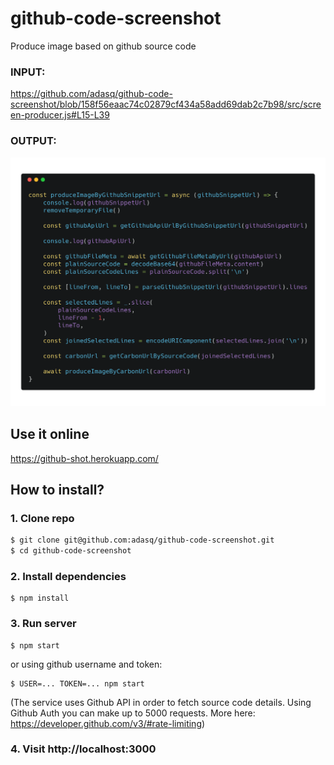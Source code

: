 # github-code-screenshot
Produce image based on github source code

### INPUT:
https://github.com/adasq/github-code-screenshot/blob/158f56eaac74c02879cf434a58add69dab2c7b98/src/screen-producer.js#L15-L39

### OUTPUT:
![screenshot of a source code](https://github.com/adasq/github-code-screenshot/blob/master/images/example.png)


## Use it online

https://github-shot.herokuapp.com/

## How to install?

### 1. Clone repo
```sh
$ git clone git@github.com:adasq/github-code-screenshot.git
$ cd github-code-screenshot
```

### 2. Install dependencies

```
$ npm install
```

### 3. Run server

```
$ npm start
```
or using github username and token:

```
$ USER=... TOKEN=... npm start
```

(The service uses Github API in order to fetch source code details. Using Github Auth you can make up to 5000 requests. More here: https://developer.github.com/v3/#rate-limiting)

### 4. Visit http://localhost:3000
